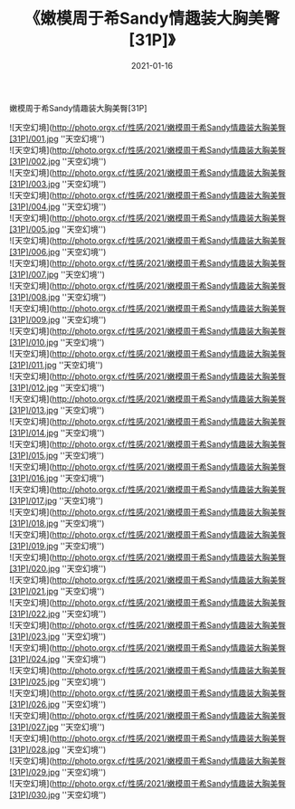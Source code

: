 ﻿---
layout: post
title: 《嫩模周于希Sandy情趣装大胸美臀[31P]》
date: 2021-01-16
img: http://photo.orgx.cf/性感/2021/嫩模周于希Sandy情趣装大胸美臀[31P]/000.jpg
tags: [美女,性感,泳衣]
---

嫩模周于希Sandy情趣装大胸美臀[31P]



![天空幻境](http://photo.orgx.cf/性感/2021/嫩模周于希Sandy情趣装大胸美臀[31P]/001.jpg ''天空幻境'')<br>
![天空幻境](http://photo.orgx.cf/性感/2021/嫩模周于希Sandy情趣装大胸美臀[31P]/002.jpg ''天空幻境'')<br>
![天空幻境](http://photo.orgx.cf/性感/2021/嫩模周于希Sandy情趣装大胸美臀[31P]/003.jpg ''天空幻境'')<br>
![天空幻境](http://photo.orgx.cf/性感/2021/嫩模周于希Sandy情趣装大胸美臀[31P]/004.jpg ''天空幻境'')<br>
![天空幻境](http://photo.orgx.cf/性感/2021/嫩模周于希Sandy情趣装大胸美臀[31P]/005.jpg ''天空幻境'')<br>
![天空幻境](http://photo.orgx.cf/性感/2021/嫩模周于希Sandy情趣装大胸美臀[31P]/006.jpg ''天空幻境'')<br>
![天空幻境](http://photo.orgx.cf/性感/2021/嫩模周于希Sandy情趣装大胸美臀[31P]/007.jpg ''天空幻境'')<br>
![天空幻境](http://photo.orgx.cf/性感/2021/嫩模周于希Sandy情趣装大胸美臀[31P]/008.jpg ''天空幻境'')<br>
![天空幻境](http://photo.orgx.cf/性感/2021/嫩模周于希Sandy情趣装大胸美臀[31P]/009.jpg ''天空幻境'')<br>
![天空幻境](http://photo.orgx.cf/性感/2021/嫩模周于希Sandy情趣装大胸美臀[31P]/010.jpg ''天空幻境'')<br>
![天空幻境](http://photo.orgx.cf/性感/2021/嫩模周于希Sandy情趣装大胸美臀[31P]/011.jpg ''天空幻境'')<br>
![天空幻境](http://photo.orgx.cf/性感/2021/嫩模周于希Sandy情趣装大胸美臀[31P]/012.jpg ''天空幻境'')<br>
![天空幻境](http://photo.orgx.cf/性感/2021/嫩模周于希Sandy情趣装大胸美臀[31P]/013.jpg ''天空幻境'')<br>
![天空幻境](http://photo.orgx.cf/性感/2021/嫩模周于希Sandy情趣装大胸美臀[31P]/014.jpg ''天空幻境'')<br>
![天空幻境](http://photo.orgx.cf/性感/2021/嫩模周于希Sandy情趣装大胸美臀[31P]/015.jpg ''天空幻境'')<br>
![天空幻境](http://photo.orgx.cf/性感/2021/嫩模周于希Sandy情趣装大胸美臀[31P]/016.jpg ''天空幻境'')<br>
![天空幻境](http://photo.orgx.cf/性感/2021/嫩模周于希Sandy情趣装大胸美臀[31P]/017.jpg ''天空幻境'')<br>
![天空幻境](http://photo.orgx.cf/性感/2021/嫩模周于希Sandy情趣装大胸美臀[31P]/018.jpg ''天空幻境'')<br>
![天空幻境](http://photo.orgx.cf/性感/2021/嫩模周于希Sandy情趣装大胸美臀[31P]/019.jpg ''天空幻境'')<br>
![天空幻境](http://photo.orgx.cf/性感/2021/嫩模周于希Sandy情趣装大胸美臀[31P]/020.jpg ''天空幻境'')<br>
![天空幻境](http://photo.orgx.cf/性感/2021/嫩模周于希Sandy情趣装大胸美臀[31P]/021.jpg ''天空幻境'')<br>
![天空幻境](http://photo.orgx.cf/性感/2021/嫩模周于希Sandy情趣装大胸美臀[31P]/022.jpg ''天空幻境'')<br>
![天空幻境](http://photo.orgx.cf/性感/2021/嫩模周于希Sandy情趣装大胸美臀[31P]/023.jpg ''天空幻境'')<br>
![天空幻境](http://photo.orgx.cf/性感/2021/嫩模周于希Sandy情趣装大胸美臀[31P]/024.jpg ''天空幻境'')<br>
![天空幻境](http://photo.orgx.cf/性感/2021/嫩模周于希Sandy情趣装大胸美臀[31P]/025.jpg ''天空幻境'')<br>
![天空幻境](http://photo.orgx.cf/性感/2021/嫩模周于希Sandy情趣装大胸美臀[31P]/026.jpg ''天空幻境'')<br>
![天空幻境](http://photo.orgx.cf/性感/2021/嫩模周于希Sandy情趣装大胸美臀[31P]/027.jpg ''天空幻境'')<br>
![天空幻境](http://photo.orgx.cf/性感/2021/嫩模周于希Sandy情趣装大胸美臀[31P]/028.jpg ''天空幻境'')<br>
![天空幻境](http://photo.orgx.cf/性感/2021/嫩模周于希Sandy情趣装大胸美臀[31P]/029.jpg ''天空幻境'')<br>
![天空幻境](http://photo.orgx.cf/性感/2021/嫩模周于希Sandy情趣装大胸美臀[31P]/030.jpg ''天空幻境'')<br>